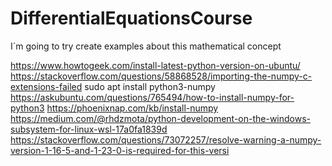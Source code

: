 # DifferentialEquationsCourse
I´m going to try create examples about this mathematical concept 


https://www.howtogeek.com/install-latest-python-version-on-ubuntu/
https://stackoverflow.com/questions/58868528/importing-the-numpy-c-extensions-failed
sudo apt install python3-numpy
https://askubuntu.com/questions/765494/how-to-install-numpy-for-python3
https://phoenixnap.com/kb/install-numpy
https://medium.com/@rhdzmota/python-development-on-the-windows-subsystem-for-linux-wsl-17a0fa1839d
https://stackoverflow.com/questions/73072257/resolve-warning-a-numpy-version-1-16-5-and-1-23-0-is-required-for-this-versi